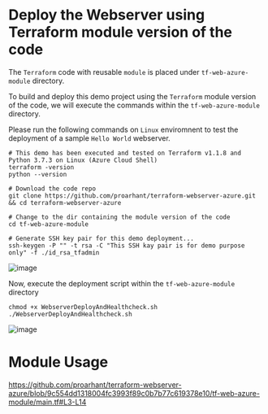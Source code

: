 #  Deploy the Webserver using Terraform module version of the code
The `Terraform` code with reusable `module` is placed under `tf-web-azure-module` directory.

To build and deploy this demo project using the `Terraform` module version of the code, we will execute the commands within the `tf-web-azure-module` directory.

Please run the following commands on `Linux` enviromnent to test the deployment of a sample `Hello World` webserver.

```
# This demo has been executed and tested on Terraform v1.1.8 and Python 3.7.3 on Linux (Azure Cloud Shell)
terraform -version
python --version

# Download the code repo
git clone https://github.com/proarhant/terraform-webserver-azure.git && cd terraform-webserver-azure

# Change to the dir containing the module version of the code
cd tf-web-azure-module

# Generate SSH key pair for this demo deployment...
ssh-keygen -P "" -t rsa -C "This SSH kay pair is for demo purpose only" -f ./id_rsa_tfadmin
```

![image](https://user-images.githubusercontent.com/2681229/165859873-f0e4b3dc-f519-4452-af43-b13f3c67cc4f.png)

Now, execute the deployment script within the `tf-web-azure-module` directory

```
chmod +x WebserverDeployAndHealthcheck.sh
./WebserverDeployAndHealthcheck.sh
```
![image](https://user-images.githubusercontent.com/2681229/165860212-5d76834f-8e4b-442a-b7af-a8c5d71c1b19.png)

# Module Usage
https://github.com/proarhant/terraform-webserver-azure/blob/9c554dd1318004fc3993f89c0b7b77c619378e10/tf-web-azure-module/main.tf#L3-L14
